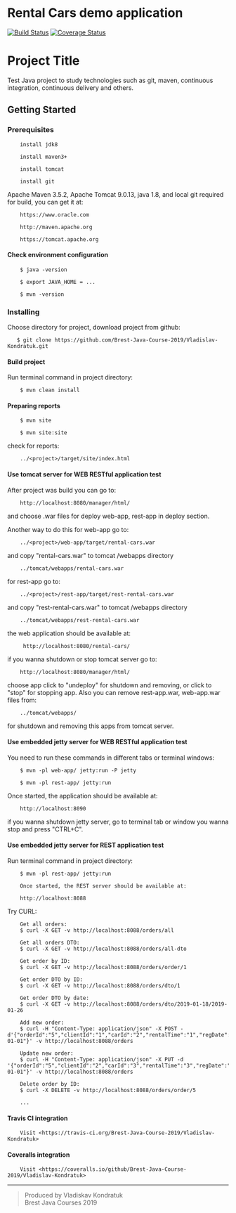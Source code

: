 
# Rental Cars demo application
[![Build Status](https://travis-ci.org/Brest-Java-Course-2019/Vladislav-Kondratuk.svg?branch=master)](https://travis-ci.org/Brest-Java-Course-2019/Vladislav-Kondratuk)
[![Coverage Status](https://coveralls.io/repos/github/Brest-Java-Course-2019/Vladislav-Kondratuk/badge.svg?branch=master)](https://coveralls.io/github/Brest-Java-Course-2019/Vladislav-Kondratuk?branch=master)
# Project Title

Test Java project to study technologies such as git, maven, continuous integration, continuous delivery and others.
## Getting Started

### Prerequisites

        install jdk8

        install maven3+
        
        install tomcat

        install git

Apache Maven 3.5.2, Apache Tomcat 9.0.13, java 1.8, and local git required for build,
you can get it at:

        https://www.oracle.com

        http://maven.apache.org

        https://tomcat.apache.org

#### Check environment configuration

        $ java -version

        $ export JAVA_HOME = ...

        $ mvn -version

### Installing
Choose directory for project, download project from github:
 
       $ git clone https://github.com/Brest-Java-Course-2019/Vladislav-Kondratuk.git

#### Build project
Run terminal command in project directory:

        $ mvn clean install

#### Preparing reports

        $ mvn site

        $ mvn site:site

   check for reports: 
        
        ../<project>/target/site/index.html

#### Use tomcat server for WEB RESTful application test
   After project was build you can go to:
   
        http://localhost:8080/manager/html/
        
   and choose .war files for deploy web-app, rest-app in deploy section. 
   
   Another way to do this for web-app go to: 
        
        ../<project>/web-app/target/rental-cars.war
        
   and copy "rental-cars.war" to tomcat /webapps directory
        
        ../tomcat/webapps/rental-cars.war
        
   for rest-app go to:
          
        ../<project>/rest-app/target/rest-rental-cars.war
          
   and copy "rest-rental-cars.war" to tomcat /webapps directory
          
        ../tomcat/webapps/rest-rental-cars.war
        
   the web application should be available at:
        
         http://localhost:8080/rental-cars/
         
   if you wanna shutdown or stop tomcat server go to:
   
        http://localhost:8080/manager/html/
   
   choose app click to "undeploy" for shutdown and removing, or click to "stop" for stopping app.
   Also you can remove rest-app.war, web-app.war files from:
        
        ../tomcat/webapps/
        
   for shutdown and removing this apps from tomcat server.
#### Use embedded jetty server for WEB RESTful application test
You need to run these commands in different tabs or terminal windows:
        
        $ mvn -pl web-app/ jetty:run -P jetty

        $ mvn -pl rest-app/ jetty:run

   Once started, the application should be available at:

        http://localhost:8090

   if you wanna shutdown jetty server, go to terminal tab or window
   you wanna stop and press "CTRL+C".
    
#### Use embedded jetty server for REST application test
   Run terminal command in project directory:

        $ mvn -pl rest-app/ jetty:run

        Once started, the REST server should be available at:

        http://localhost:8088

   Try CURL:

        Get all orders:
        $ curl -X GET -v http://localhost:8088/orders/all

        Get all orders DTO:
        $ curl -X GET -v http://localhost:8088/orders/all-dto

        Get order by ID:
        $ curl -X GET -v http://localhost:8088/orders/order/1

        Get order DTO by ID:
        $ curl -X GET -v http://localhost:8088/orders/dto/1

        Get order DTO by date:
        $ curl -X GET -v http://localhost:8088/orders/dto/2019-01-18/2019-01-26

        Add new order:
        $ curl -H "Content-Type: application/json" -X POST -d'{"orderId":"5","clientId":"1","carId":"2","rentalTime":"1","regDate":"2019-01-01"}' -v http://localhost:8088/orders

        Update new order:
        $ curl -H "Content-Type: application/json" -X PUT -d '{"orderId":"5","clientId":"2","carId":"3","rentalTime":"3","regDate":"2019-01-01"}' -v http://localhost:8088/orders

        Delete order by ID:
        $ curl -X DELETE -v http://localhost:8088/orders/order/5

        ...

#### Travis CI integration

        Visit <https://travis-ci.org/Brest-Java-Course-2019/Vladislav-Kondratuk>

#### Coveralls integration

        Visit <https://coveralls.io/github/Brest-Java-Course-2019/Vladislav-Kondratuk>

--------
>Produced by Vladiskav Kondratuk <br> Brest Java Courses    2019
